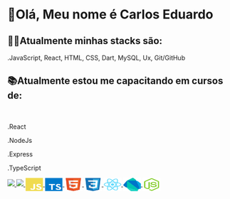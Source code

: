  <div>
 <h1>📖Olá, Meu nome é Carlos Eduardo</h1>
 <h2>👨‍💻Atualmente minhas stacks são:</h2>
 <p>.JavaScript, React, HTML, CSS, Dart, MySQL, Ux, Git/GitHub</p>
 </div>
 
 <div>
 <h2>📚Atualmente estou me capacitando em cursos de:</h2><br>
 <p>.React</p>
 <p>.NodeJs</p>
 <p>.Express</p>
 <p>.TypeScript</p>
 </div>

  
  <a href="https://github.com/CarlosMoreira2021">
 <img height="180em" src="https://github-readme-stats.vercel.app/api?username=CarlosMoreira2021&show_icons=true&theme=dracula&include_all_commits=true&count_private=true"/>
  <img height="180em" src="https://github-readme-stats.vercel.app/api/top-langs/?username=CarlosMoreira2021&layout=compact&langs_count=7&theme=dracula"/>
</div>
 <img align="center" alt="Carlos-Js" height="30" width="40" src="https://raw.githubusercontent.com/devicons/devicon/master/icons/javascript/javascript-plain.svg">
 <img align="center" alt="Carlos-CSS" height="30" width="40" src="https://raw.githubusercontent.com/devicons/devicon/master/icons/typescript/typescript-original.svg">
 <img align="center" alt="Carlos-HTML" height="30" width="40" src="https://raw.githubusercontent.com/devicons/devicon/master/icons/html5/html5-original.svg">
 <img align="center" alt="Carlos-CSS" height="30" width="40" src="https://raw.githubusercontent.com/devicons/devicon/master/icons/css3/css3-original.svg">
 <img align="center" alt="Carlos-React" height="30" width="40" src="https://raw.githubusercontent.com/devicons/devicon/master/icons/react/react-original.svg">
 <img align="center" alt="Carlos-CSS" height="30" width="40" src="https://raw.githubusercontent.com/devicons/devicon/master/icons/dart/dart-original.svg">
 <img align="center" alt="Carlos-CSS" height="30" width="40" src="https://raw.githubusercontent.com/devicons/devicon/master/icons/nodejs/nodejs-original.svg">
 
 



